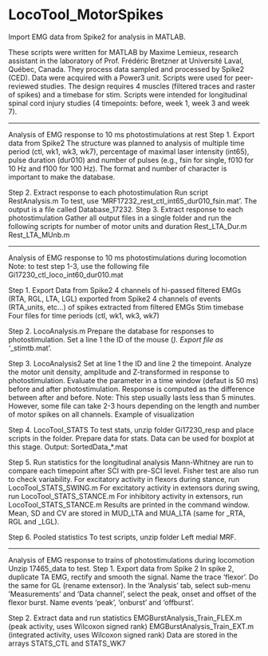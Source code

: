 # LocoTool_MotorSpikes
Import EMG data from Spike2 for analysis in MATLAB. 

These scripts were written for MATLAB by Maxime Lemieux, research assistant in the laboratory of Prof. Frédéric Bretzner at Université Laval, Québec, Canada.
They process data sampled and processed by Spike2 (CED). Data were acquired with a Power3 unit. Scripts were used for peer-reviewed studies. The design requires 4 muscles (filtered traces and raster of spikes) and a timebase for stim. Scripts were intended for  longitudinal spinal cord injury studies (4 timepoints: before, week 1, week 3 and week 7). 

-----
Analysis of EMG response to 10 ms photostimulations at rest
Step 1. Export data from Spike2
The structure was planned to analysis of multiple time period (ctl, wk1, wk3, wk7), percentage of maximal laser intensity (int65), pulse duration (dur010) and number of pulses (e.g., fsin for single, f010 for 10 Hz and f100 for 100 Hz). The format and number of character is important to make the database. 

Step 2. Extract response to each photostimulation
Run script RestAnalysis.m
To test, use ‘MRF17232_rest_ctl_int65_dur010_fsin.mat’.
The output is a file called Database_17232.
Step 3. Extract response to each photostimulation
Gather all output files in a single folder and run the following scripts for number of motor units and duration
Rest_LTA_Dur.m
Rest_LTA_MUnb.m

-----
Analysis of EMG response to 10 ms photostimulations during locomotion
Note: to test step 1-3, use the following file Gi17230_ctl_loco_int60_dur010.mat

Step 1. Export Data from Spike2
4 channels of hi-passed filtered EMGs (RTA, RGL, LTA, LGL) exported from Spike2
4 channels of events (RTA_units, etc…) of spikes extracted from filtered EMGs
Stim timebase
Four files for time periods (ctl, wk1, wk3, wk7)

Step 2.  LocoAnalysis.m
Prepare the database for responses to photostimulation. 
Set a line 1 the ID of the mouse (*). Export file as  ‘*_stimtb.mat’.

Step 3. LocoAnalysis2
Set at line 1 the ID and line 2 the timepoint. 
Analyze the motor unit density, amplitude and Z-transformed in response to photostimulation. Evaluate the parameter in a time window (defaut is 50 ms) before and after photostimulation. Response is computed as the difference between after and before. 
Note: This step usually lasts less than 5 minutes. However, some file can take 2-3 hours depending on the length and number of motor spikes on all channels.
Example of visualization
 
Step 4. LocoTool_STATS
To test stats, unzip folder Gi17230_resp and place scripts in the folder.
Prepare data for stats. Data can be used for boxplot at this stage.
Output: SortedData_*.mat

Step 5. Run statistics for the longitudinal analysis
Mann-Whitney are run to compare each timepoint after SCI with pre-SCI level. Fisher test are also run to check variability. 
For excitatory activity in flexors during stance, run LocoTool_STATS_SWING.m
For excitatory activity in extensors during swing, run LocoTool_STATS_STANCE.m
For inhibitory activity in extensors, run LocoTool_STATS_STANCE.m
Results are printed in the command window.  Mean, SD and CV are stored in MUD_LTA and MUA_LTA (same for _RTA, RGL and _LGL).

Step 6. Pooled statistics
To test scripts, unzip folder Left medial MRF.

-----
Analysis of EMG response to trains of photostimulations during locomotion
Unzip 17465_data to test.
Step 1. Export data from Spike 2
In spike 2, duplicate TA EMG, rectify and smooth the signal. Name the trace ‘flexor’. Do the same for GL (rename extensor).  In the ‘Analysis’ tab, select sub-menu ’Measurements’ and ‘Data channel’, select the peak, onset and offset of the flexor burst. Name events ‘peak’, ‘onburst’ and ‘offburst’.

Step 2. Extract data and run statistics
EMGBurstAnalysis_Train_FLEX.m (peak activity, uses Wilcoxon signed rank)
EMGBurstAnalysis_Train_EXT.m (integrated activity, uses Wilcoxon signed rank)
Data are stored in the arrays STATS_CTL and STATS_WK7
